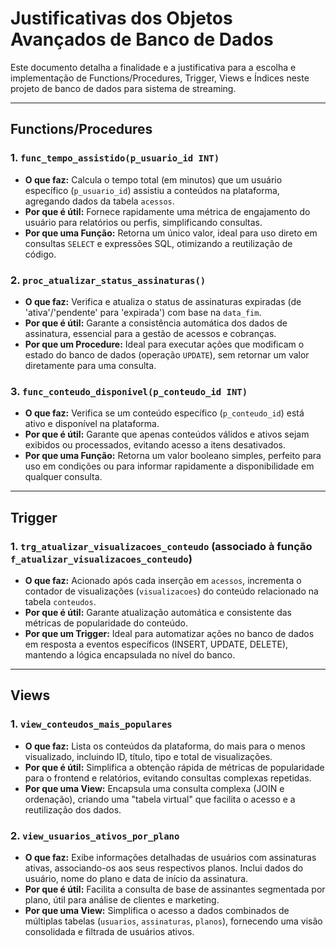 # Justificativas dos Objetos Avançados de Banco de Dados

Este documento detalha a finalidade e a justificativa para a escolha e implementação de Functions/Procedures, Trigger, Views e Índices neste projeto de banco de dados para sistema de streaming.

---

## Functions/Procedures

### 1. `func_tempo_assistido(p_usuario_id INT)`

* **O que faz:** Calcula o tempo total (em minutos) que um usuário específico (`p_usuario_id`) assistiu a conteúdos na plataforma, agregando dados da tabela `acessos`.
* **Por que é útil:** Fornece rapidamente uma métrica de engajamento do usuário para relatórios ou perfis, simplificando consultas.
* **Por que uma Função:** Retorna um único valor, ideal para uso direto em consultas `SELECT` e expressões SQL, otimizando a reutilização de código.

### 2. `proc_atualizar_status_assinaturas()`

* **O que faz:** Verifica e atualiza o status de assinaturas expiradas (de 'ativa'/'pendente' para 'expirada') com base na `data_fim`.
* **Por que é útil:** Garante a consistência automática dos dados de assinatura, essencial para a gestão de acessos e cobranças.
* **Por que um Procedure:** Ideal para executar ações que modificam o estado do banco de dados (operação `UPDATE`), sem retornar um valor diretamente para uma consulta.

### 3. `func_conteudo_disponivel(p_conteudo_id INT)`

* **O que faz:** Verifica se um conteúdo específico (`p_conteudo_id`) está ativo e disponível na plataforma.
* **Por que é útil:** Garante que apenas conteúdos válidos e ativos sejam exibidos ou processados, evitando acesso a itens desativados.
* **Por que uma Função:** Retorna um valor booleano simples, perfeito para uso em condições ou para informar rapidamente a disponibilidade em qualquer consulta.

---

## Trigger

### 1. `trg_atualizar_visualizacoes_conteudo` (associado à função `f_atualizar_visualizacoes_conteudo`)

* **O que faz:** Acionado após cada inserção em `acessos`, incrementa o contador de visualizações (`visualizacoes`) do conteúdo relacionado na tabela `conteudos`.
* **Por que é útil:** Garante atualização automática e consistente das métricas de popularidade do conteúdo.
* **Por que um Trigger:** Ideal para automatizar ações no banco de dados em resposta a eventos específicos (INSERT, UPDATE, DELETE), mantendo a lógica encapsulada no nível do banco.

---

## Views

### 1. `view_conteudos_mais_populares`

* **O que faz:** Lista os conteúdos da plataforma, do mais para o menos visualizado, incluindo ID, título, tipo e total de visualizações.
* **Por que é útil:** Simplifica a obtenção rápida de métricas de popularidade para o frontend e relatórios, evitando consultas complexas repetidas.
* **Por que uma View:** Encapsula uma consulta complexa (JOIN e ordenação), criando uma "tabela virtual" que facilita o acesso e a reutilização dos dados.

### 2. `view_usuarios_ativos_por_plano`

* **O que faz:** Exibe informações detalhadas de usuários com assinaturas ativas, associando-os aos seus respectivos planos. Inclui dados do usuário, nome do plano e data de início da assinatura.
* **Por que é útil:** Facilita a consulta de base de assinantes segmentada por plano, útil para análise de clientes e marketing.
* **Por que uma View:** Simplifica o acesso a dados combinados de múltiplas tabelas (`usuarios`, `assinaturas`, `planos`), fornecendo uma visão consolidada e filtrada de usuários ativos.